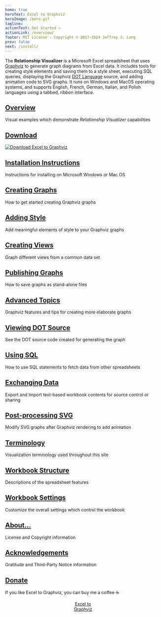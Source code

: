 ```yaml
---
home: true
heroText: Excel to Graphviz
heroImage: /hero.gif
tagline: 
actionText: Get Started →
actionLink: /overview/
footer: MIT License - Copyright © 2017-2024 Jeffrey J. Long
prev: false
next: /install/
---
```


The **Relationship Visualizer** is a Microsoft Excel spreadsheet that uses [Graphviz](https://graphviz.org/) to generate graph diagrams from Excel data. It includes tools for creating style elements and saving them to a style sheet, executing SQL queries, displaying the Graphviz [DOT Language](https://graphviz.org/doc/info/lang.html) source, and adding animation code to SVG graphs. It runs on Windows and MacOS operating systems, and supports English, French, German, Italian, and Polish languages using a tabbed, ribbon interface.


<div class="features">
  <div class="feature" id="overview">
    <h2><a href="./overview">Overview</a></h2>
    <p>Visual examples which demonstrate <i>Relationship Visualizer</i> capabilities</p>
  </div>

  <div class="feature" id="download">
    <h2><a href="https://sourceforge.net/projects/relationship-visualizer/files/latest/download">Download</a></h2>

  [![Download Excel to Graphviz](https://a.fsdn.com/con/app/sf-download-button)](https://sourceforge.net/projects/relationship-visualizer/files/latest/download)
  
  </div>

  <div class="feature" id="install">
    <h2><a href="./install">Installation Instructions</a></h2>
    <p>Instructions for installing on Microsoft Windows or Mac OS</p>
  </div>

  <div class="feature" id="create">
    <h2><a href="./create">Creating Graphs</a></h2>
    <p>How to get started creating Graphviz graphs</p>
  </div>

  <div class="feature" id="tutorial">
    <h2><a href="./tutorial">Adding Style</a></h2>
    <p>Add meaningful elements of style to your Graphviz graphs</p>
  </div>

  <div class="feature" id="views">
    <h2><a href="./views">Creating Views</a></h2>
    <p>Graph different views from a common data set</p>
  </div>
</div>  

<div class="features">
  <div class="feature" id="publish">
    <h2><a href="./publish">Publishing Graphs</a></h2>
    <p>How to save graphs as stand-alone files</p>
  </div>

  <div class="feature" id="advanced">
    <h2><a href="./advanced">Advanced Topics</a></h2>
    <p>Graphviz features and tips for creating more elaborate graphs</p>
  </div>
  
  <div class="feature" id="source">
    <h2><a href="./source">Viewing DOT Source</a></h2>
    <p>See the DOT source code created for generating the graph</p>
  </div>
  
  <div class="feature" id="sql">
    <h2><a href="./sql">Using SQL</a></h2>
    <p>How to use SQL statements to fetch data from other spreadsheets</p>
  </div>

  <div class="feature" id="exchange">
    <h2><a href="./exchange">Exchanging Data</a></h2>
    <p>Export and Import text-based workbook contents for source control or sharing</p>
  </div>

  <div class="feature" id="svg">
    <h2><a href="./svg">Post-processing SVG</a></h2>
    <p>Modify SVG graphs after Graphviz rendering to add animation</p>
  </div>
 </div>

<div class="features">
  <div class="feature" id="terminology">
    <h2><a href="./terminology">Terminology</a></h2>
    <p>Visualization terminology used throughout this site</p>
  </div>
 
  <div class="feature" id="workbook">
    <h2><a href="./workbook">Workbook Structure</a></h2>
    <p>Descriptions of the spreadsheet features</p>
  </div>

  <div class="feature" id="settings">
    <h2><a href="./settings">Workbook Settings</a></h2>
    <p>Customize the overall settings which control the workbook</p>
  </div>
</div>

<div class="features">
  <div class="feature" id="about">
    <h2><a href="./about">About...</a></h2>
    <p>License and Copyright information</p>
  </div>
  
  <div class="feature" id="acknowledge">
    <h2><a href="./acknowledge">Acknowledgements</a></h2>
    <p>Gratitude and Third-Party Notice information</p>
  </div>

  <div class="feature" id="donate">
    <h2><a href="https://www.buymeacoffee.com/exceltographviz">Donate</a></h2>
    <p>If you like Excel to Graphviz, you can buy me a coffee ☕</p>
  </div>
</div>
<center>
<div class="sf-root" data-id="2597714" data-badge="oss-community-choice-white" data-metadata="achievement=oss-community-choice" style="width:96px">
    <a href="https://sourceforge.net/projects/relationship-visualizer/" target="_blank">Excel to Graphviz</a>
</div>
<script>(function () {var sc=document.createElement('script');sc.async=true;sc.src='https://b.sf-syn.com/badge_js?sf_id=2597714';var p=document.getElementsByTagName('script')[0];p.parentNode.insertBefore(sc, p);})();
</script>
</center>
